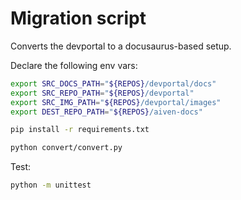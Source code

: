 # Migration script

Converts the devportal to a docusaurus-based setup.

Declare the following env vars:

```bash
export SRC_DOCS_PATH="${REPOS}/devportal/docs"
export SRC_REPO_PATH="${REPOS}/devportal"
export SRC_IMG_PATH="${REPOS}/devportal/images"
export DEST_REPO_PATH="${REPOS}/aiven-docs"
```

```bash
pip install -r requirements.txt

python convert/convert.py
```

Test:

```bash
python -m unittest
```
